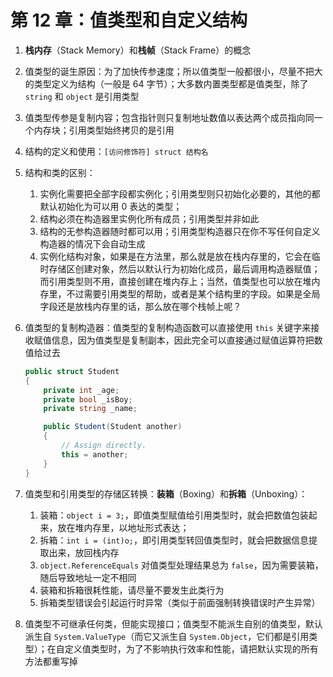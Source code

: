 # 第 12 章：值类型和自定义结构

1. **栈内存**（Stack Memory）和**栈帧**（Stack Frame）的概念

2. 值类型的诞生原因：为了加快传参速度；所以值类型一般都很小，尽量不把大的类型定义为结构（一般是 64 字节）；大多数内置类型都是值类型，除了 `string` 和 `object` 是引用类型

3. 值类型传参是复制内容；包含指针则只复制地址数值以表达两个成员指向同一个内存块；引用类型始终拷贝的是引用

4. 结构的定义和使用：`[访问修饰符] struct 结构名`

5. 结构和类的区别：
    1. 实例化需要把全部字段都实例化；引用类型则只初始化必要的，其他的都默认初始化为可以用 0 表达的类型；
    2. 结构必须在构造器里实例化所有成员；引用类型并非如此
    3. 结构的无参构造器随时都可以用；引用类型构造器只在你不写任何自定义构造器的情况下会自动生成
    4. 实例化结构对象，如果是在方法里，那么就是放在栈内存里的，它会在临时存储区创建对象，然后以默认行为初始化成员，最后调用构造器赋值；而引用类型则不用，直接创建在堆内存上；当然，值类型也可以放在堆内存里，不过需要引用类型的帮助，或者是某个结构里的字段。如果是全局字段还是放栈内存里的话，那么放在哪个栈帧上呢？

6. 值类型的复制构造器：值类型的复制构造函数可以直接使用 `this` 关键字来接收赋值信息，因为值类型是复制副本，因此完全可以直接通过赋值运算符把数值给过去

    ```csharp
    public struct Student
    {
        private int _age;
        private bool _isBoy;
        private string _name;
    
        public Student(Student another)
        {
            // Assign directly.
            this = another;
        }
    }
    ```

7. 值类型和引用类型的存储区转换：**装箱**（Boxing）和**拆箱**（Unboxing）：
    1. 装箱：`object i = 3;`，即值类型赋值给引用类型时，就会把数值包装起来，放在堆内存里，以地址形式表达；
    2. 拆箱：`int i = (int)o;`，即引用类型转回值类型时，就会把数据信息提取出来，放回栈内存
    3. `object.ReferenceEquals` 对值类型处理结果总为 `false`，因为需要装箱，随后导致地址一定不相同
    4. 装箱和拆箱很耗性能，请尽量不要发生此类行为
    5. 拆箱类型错误会引起运行时异常（类似于前面强制转换错误时产生异常）

8. 值类型不可继承任何类，但能实现接口；值类型不能派生自别的值类型，默认派生自 `System.ValueType`（而它又派生自 `System.Object`，它们都是引用类型）；在自定义值类型时，为了不影响执行效率和性能，请把默认实现的所有方法都重写掉